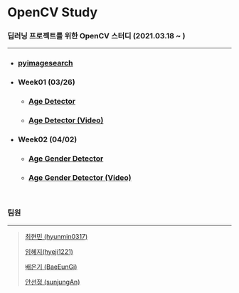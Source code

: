 # OpenCV Study
### 딥러닝 프로젝트를 위한 OpenCV 스터디 (2021.03.18 ~ )

---

* ### [pyimagesearch](https://www.pyimagesearch.com/)

* ### Week01 (03/26)
  * ### [Age Detector](https://github.com/hyunmin0317/OpenCV_Study/blob/master/AgeDetector/Github/AgeDetector.md)

  * ### [Age Detector (Video)](https://github.com/hyunmin0317/OpenCV_Study/blob/master/AgeDetector(Video)/Github/AgeDetectorVideo.md)

* ### Week02 (04/02)

  * ### [Age Gender Detector](https://github.com/hyunmin0317/OpenCV_Study/blob/master/AgeGenderDetector/Github/AgeGenderDetector.md)
  
  * ### [Age Gender Detector (Video)](https://github.com/hyunmin0317/OpenCV_Study/blob/master/AgeGenderDetector(Video)/Github/AgeGenderDetectorVideo.md)

<br>

### 팀원

---

> [최현민 (hyunmin0317)](https://github.com/hyunmin0317?tab=repositories)
>
> [임혜지(hyeji1221)](https://github.com/hyeji1221)
>
> [배은기 (BaeEunGi)](https://github.com/BaeEunGi)
>
> [안선정 (sunjungAn)](https://github.com/sunjungAn)
